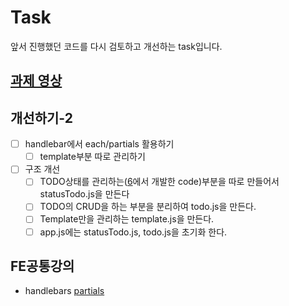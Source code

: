 # Task
앞서 진행했던 코드를 다시 검토하고 개선하는 task입니다.

## [과제 영상](http://portal.nhnnext.org/streaming/2016/1%ED%95%99%EA%B8%B0/jQuery%EB%A1%9C%20TODO%EA%B0%9C%EB%B0%9C%ED%95%98%EA%B8%B0./%EC%A0%84%EC%9A%A9%EC%9A%B0/673)

## 개선하기-2
- [ ] handlebar에서 each/partials 활용하기
	- [ ] template부분 따로 관리하기
- [ ] 구조 개선
	- [ ] TODO상태를 관리하는([6](6-extra.md)에서 개발한 code)부분을 따로 만들어서 statusTodo.js을 만든다
	- [ ] TODO의 CRUD을 하는 부분을 분리하여 todo.js을 만든다.
	- [ ] Template만을 관리하는 template.js을 만든다.
	- [ ] app.js에는 statusTodo.js, todo.js을 초기화 한다.

## FE공통강의
- handlebars [partials](http://handlebarsjs.com/partials.html)
